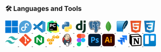 ## 🛠️ Languages and Tools

<a href="" target="_blank">
  <img src="https://github.com/tyronejosee/tyronejosee/blob/main/assets/windows.svg" alt="windows" width="40" height="40"/>
</a>
<a href="" target="_blank">
  <img src="https://github.com/tyronejosee/tyronejosee/blob/main/assets/fedora.svg" alt="fedora" width="40" height="40"/>
</a>
<a href="" target="_blank">
  <img src="https://github.com/tyronejosee/tyronejosee/blob/main/assets/vscode.svg" alt="vscode" width="40" height="40"/>
</a>
<a href="" target="_blank">
  <img src="https://github.com/tyronejosee/tyronejosee/blob/main/assets/pycharm.svg" alt="pycharm" width="40" height="40"/>
</a>
<a href="https://www.python.org/" target="_blank">
  <img src="https://github.com/tyronejosee/tyronejosee/blob/main/assets/python.svg" alt="python" width="40" height="40"/>
</a>
<a href="https://www.djangoproject.com/" target="_blank">
  <img src="https://github.com/tyronejosee/tyronejosee/blob/main/assets/django.svg" alt="django" width="40" height="40"/>
</a>
<a href="https://www.postgresql.org/" target="_blank">
  <img src="https://github.com/tyronejosee/tyronejosee/blob/main/assets/postgresql.svg" alt="postgresql" width="40" height="40"/>
</a>
<a href="https://www.mongodb.com/" target="_blank">
  <img src="https://github.com/tyronejosee/tyronejosee/blob/main/assets/mongodb.svg" alt="mongodb" width="40" height="40"/>
</a>
<a href="https://www.sqlite.org/index.html" target="_blank">
  <img src="https://github.com/tyronejosee/tyronejosee/blob/main/assets/sqlite.svg" alt="sqlite" width="40" height="40"/>
</a>
<a href="https://developer.mozilla.org/en-US/docs/Web/HTML" target="_blank">
  <img src="https://github.com/tyronejosee/tyronejosee/blob/main/assets/html5.svg" alt="html" width="40" height="40"/>
</a>
<a href="https://www.w3.org/Style/CSS/Overview.en.html" target="_blank">
  <img src="https://github.com/tyronejosee/tyronejosee/blob/main/assets/css3.svg" alt="css" width="40" height="40"/>
</a>
<a href="https://tailwindcss.com/" target="_blank">
  <img src="https://github.com/tyronejosee/tyronejosee/blob/main/assets/tailwindcss.svg" alt="tailwindcss" width="40" height="40"/>
</a>
<a href="https://git-scm.com/" target="_blank">
  <img src="https://github.com/tyronejosee/tyronejosee/blob/main/assets/git.svg" alt="git" width="40" height="40"/>
</a>
<a href="https://www.nginx.com/" target="_blank">
  <img src="https://github.com/tyronejosee/tyronejosee/blob/main/assets/nginx2.svg" alt="nginx" width="40" height="40"/>
</a>
<a href="#" target="_blank">
  <img src="https://github.com/tyronejosee/tyronejosee/blob/main/assets/amazonwebservices.svg" alt="aws" width="40" height="40"/>
</a>
<a href="https://www.jenkins.io/" target="_blank">
  <img src="https://github.com/tyronejosee/tyronejosee/blob/main/assets/jenkins.svg" alt="jenkins" width="40" height="40"/>
</a>
<a href="#" target="_blank">
  <img src="https://github.com/tyronejosee/tyronejosee/blob/main/assets/figma.svg" alt="figma" width="40" height="40"/>
</a>
<a href="#" target="_blank">
  <img src="https://github.com/tyronejosee/tyronejosee/blob/main/assets/photoshop.svg" alt="photoshop" width="40" height="40"/>
</a>
<a href="#" target="_blank">
  <img src="https://github.com/tyronejosee/tyronejosee/blob/main/assets/illustrator.svg" alt="illustrator" width="40" height="40"/>
</a>
<a href="#" target="_blank">
  <img src="https://github.com/tyronejosee/tyronejosee/blob/main/assets/jira.svg" alt="Jira" width="40" height="40"/>
</a>
<a href="#" target="_blank">
  <img src="https://github.com/tyronejosee/tyronejosee/blob/main/assets/notion.svg" alt="notion" width="40" height="40"/>
</a>
<a href="#" target="_blank">
  <img src="https://github.com/tyronejosee/tyronejosee/blob/main/assets/trello.svg" alt="trello" width="40" height="40"/>
</a>
